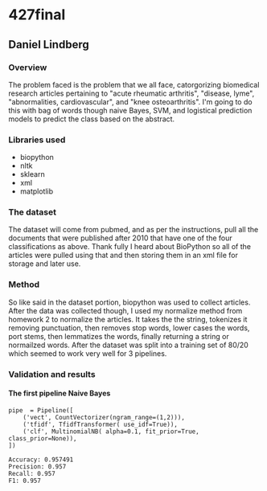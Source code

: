 # 427final
## Daniel Lindberg

### Overview
The problem faced is the problem that we all face, catorgorizing biomedical research articles pertaining to "acute rheumatic arthritis", "disease, lyme", "abnormalities, cardiovascular", and "knee osteoarthritis". I'm going to do this with bag of words though naive Bayes, SVM, and logistical prediction models to predict the class based on the abstract.

### Libraries used
- biopython
- nltk
- sklearn
- xml
- matplotlib

### The dataset
The dataset will come from pubmed, and as per the instructions, pull all the documents that were published after 2010 that have one of the four classifications as above. Thank fully I heard about BioPython so all of the articles were pulled using that and then storing them in an xml file for storage and later use.

### Method
So like said in the dataset portion, biopython was used to collect articles. After the data was collected though, I used my normalize method from homework 2 to normalize the articles. It takes the the string, tokenizes it removing punctuation, then removes stop words, lower cases the words, port stems, then lemmatizes the words, finally returning a string or normailzed words. After the dataset was split into a training set of 80/20 which seemed to work very well for 3 pipelines.

### Validation and results
#### The first pipeline Naive Bayes
```
pipe  = Pipeline([
    ('vect', CountVectorizer(ngram_range=(1,2))),
    ('tfidf', TfidfTransformer( use_idf=True)),
    ('clf', MultinomialNB( alpha=0.1, fit_prior=True, class_prior=None)),
])
```
```
Accuracy: 0.957491
Precision: 0.957
Recall: 0.957
F1: 0.957
```
